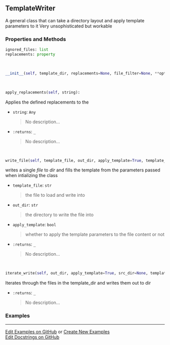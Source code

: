 ## <a id="RynLib.RynUtils.TemplateWriter.TemplateWriter">TemplateWriter</a>
A general class that can take a directory layout and apply template parameters to it
Very unsophisticated but workable

### Properties and Methods
```python
ignored_files: list
replacements: property
```
<a id="RynLib.RynUtils.TemplateWriter.TemplateWriter.__init__">&nbsp;</a>
```python
__init__(self, template_dir, replacements=None, file_filter=None, **opts): 
```

<a id="RynLib.RynUtils.TemplateWriter.TemplateWriter.apply_replacements">&nbsp;</a>
```python
apply_replacements(self, string): 
```
Applies the defined replacements to the
- `string`: `Any`
    >No description...
- `:returns`: `_`
    >No description...

<a id="RynLib.RynUtils.TemplateWriter.TemplateWriter.write_file">&nbsp;</a>
```python
write_file(self, template_file, out_dir, apply_template=True, template_dir=None): 
```
writes a single _file_ to _dir_ and fills the template from the parameters passed when intializing the class
- `template_file`: `str`
    >the file to load and write into
- `out_dir`: `str`
    >the directory to write the file into
- `apply_template`: `bool`
    >whether to apply the template parameters to the file content or not
- `:returns`: `_`
    >No description...

<a id="RynLib.RynUtils.TemplateWriter.TemplateWriter.iterate_write">&nbsp;</a>
```python
iterate_write(self, out_dir, apply_template=True, src_dir=None, template_dir=None): 
```
Iterates through the files in the template_dir and writes them out to dir
- `:returns`: `_`
    >No description...

### Examples


___

[Edit Examples on GitHub](https://github.com/McCoyGroup/References/edit/gh-pages/Documentation/examples/RynLib/RynUtils/TemplateWriter/TemplateWriter.md) or 
[Create New Examples](https://github.com/McCoyGroup/References/new/gh-pages/?filename=Documentation/examples/RynLib/RynUtils/TemplateWriter/TemplateWriter.md) <br/>
[Edit Docstrings on GitHub](https://github.com/McCoyGroup/RynLib/edit/master/RynUtils/TemplateWriter.py?message=Update%20Docs)